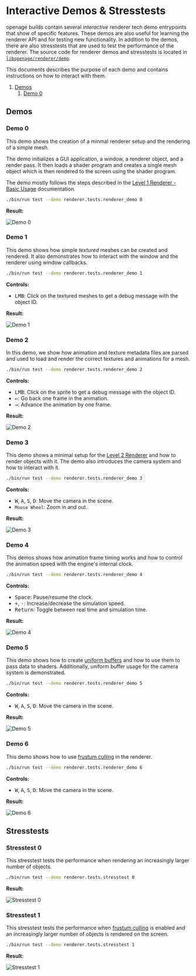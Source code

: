 # Interactive Demos & Stresstests

openage builds contain several *interactive* renderer tech demo entrypoints that show of specific features.
These demos are also useful for learning the renderer API and for testing new functionality. In addition to
the demos, there are also stresstests that are used to test the performance of the renderer.
The source code for renderer demos and stresstests is located in [`libopenage/renderer/demo`](/libopenage/renderer/demo/).

This documents describes the purpose of each demo and contains instructions on how to interact with them.

1. [Demos](#demos)
   1. [Demo 0](#demo-0)

## Demos

### Demo 0

This demo shows the creation of a minmal renderer setup and the rendering of a simple mesh.

The demo initializes a GUI application, a window, a renderer object, and a render pass.
It then loads a shader program and creates a single mesh object which is then rendered to the screen
using the shader program.

The demo mostly follows the steps described in the [Level 1 Renderer - Basic Usage](level1.md#basic-usage)
documentation.

```bash
./bin/run test --demo renderer.tests.renderer_demo 0
```

**Result:**

![Demo 0](/doc/code/renderer/images/demo_0.png)


### Demo 1

This demo shows how simple *textured* meshes can be created and rendered. It also demonstrates
how to interact with the window and the renderer using window callbacks.

```bash
./bin/run test --demo renderer.tests.renderer_demo 1
```

**Controls:**

- <kbd>LMB</kbd>: Click on the textured meshes to get a debug message with the object ID.

**Result:**

![Demo 1](/doc/code/renderer/images/demo_1.png)


### Demo 2

In this demo, we show how animation and texture metadata files are parsed and used to
load and render the correct textures and animations for a mesh.

```bash
./bin/run test --demo renderer.tests.renderer_demo 2
```

**Controls:**

- <kbd>LMB</kbd>: Click on the sprite to get a debug message with the object ID.
- <kbd>←</kbd>: Go back one frame in the animation.
- <kbd>→</kbd>: Advance the animation by one frame.

**Result:**

![Demo 2](/doc/code/renderer/images/demo_2.png)


### Demo 3

This demo shows a minimal setup for the [Level 2 Renderer](level2.md) and how to render objects
with it. The demo also introduces the camera system and how to interact with it.

```bash
./bin/run test --demo renderer.tests.renderer_demo 3
```

**Controls:**

- <kbd>W</kbd>, <kbd>A</kbd>, <kbd>S</kbd>, <kbd>D</kbd>: Move the camera in the scene.
- `Mouse Wheel`: Zoom in and out.

**Result:**

![Demo 3](/doc/code/renderer/images/demo_3.png)


### Demo 4

This demos shows how animation frame timing works and how to control the animation speed
with the engine's internal clock.

```bash
./bin/run test --demo renderer.tests.renderer_demo 4
```

**Controls:**

- <kbd>Space</kbd>: Pause/resume the clock.
- <kbd>+</kbd>, <kbd>-</kbd>: Increase/decrease the simulation speed.
- <kbd>Return</kbd>: Toggle between real time and simulation time.

**Result:**

![Demo 4](/doc/code/renderer/images/demo_4.png)


### Demo 5

This demo shows how to create [uniform buffers](level1.md#uniform-buffers) and how to use them to pass data to shaders.
Additionally, uniform buffer usage for the camera system is demonstrated.

```bash
./bin/run test --demo renderer.tests.renderer_demo 5
```

**Controls:**

- <kbd>W</kbd>, <kbd>A</kbd>, <kbd>S</kbd>, <kbd>D</kbd>: Move the camera in the scene.

**Result:**

![Demo 5](/doc/code/renderer/images/demo_5.png)


### Demo 6

This demo shows how to use [frustum culling](level2.md#frustum-culling) in the renderer.

```bash
./bin/run test --demo renderer.tests.renderer_demo 6
```

**Controls:**

- <kbd>W</kbd>, <kbd>A</kbd>, <kbd>S</kbd>, <kbd>D</kbd>: Move the camera in the scene.

**Result:**

![Demo 6](/doc/code/renderer/images/demo_6.png)


## Stresstests

### Stresstest 0

This stresstest tests the performance when rendering an increasingly larger number of objects.

```bash
./bin/run test --demo renderer.tests.stresstest 0
```

**Result:**

![Stresstest 0](/doc/code/renderer/images/stresstest_0.png)

### Stresstest 1

This stresstest tests the performance when [frustum culling](level2.md#frustum-culling) is enabled and an increasingly larger
number of objects is rendered on the screen.

```bash
./bin/run test --demo renderer.tests.stresstest 1
```

**Result:**

![Stresstest 1](/doc/code/renderer/images/stresstest_1.png)
